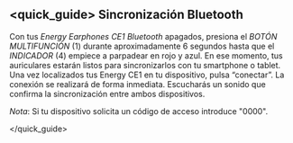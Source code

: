 ## <quick_guide> Sincronización Bluetooth

Con tus *Energy Earphones CE1 Bluetooth* apagados, presiona el *BOTÓN MULTIFUNCIÓN* (1) durante aproximadamente 6 segundos hasta que el *INDICADOR* (4) empiece a parpadear en rojo y azul. En ese momento, tus auriculares estarán listos para sincronizarlos con tu smartphone o tablet. Una vez localizados tus Energy CE1 en tu dispositivo, pulsa “conectar”. La conexión se realizará de forma inmediata. Escucharás un sonido que confirma la sincronización entre ambos dispositivos.

*Nota*: Si tu dispositivo solicita un código de acceso introduce "0000".


</quick_guide>
